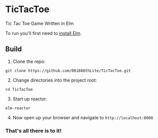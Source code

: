 # TicTacToe
Tic Tac Toe Game Written in Elm

To run you'll first need to [install Elm](https://guide.elm-lang.org/install.html).

## Build

1. Clone the repo:

```
git clone https://github.com/081888thLite/TicTacToe.git
```

2. Change directories into the project root:
```
cd TicTacToe
```

3. Start up reactor:
```
elm-reactor
```

4. Now open up your browser and navigate to `http://localhost:8000`

### That's all there is to it!


